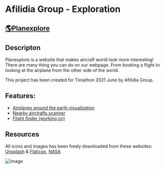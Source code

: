 # Afilidia Group - Exploration
 
## [🌎Planexplore](https://planexplore.afilidia.com)


## Descripton
Planexplore is a website that makes aircraft world look more interesting!
There are many thing you can do on our webpage. 
From booking a flight to looking at the airplane from the other side of the world.

This project has been created for Timathon 2021 June by Afilidia Group.



## Features: 
* [Airplanes around the earth visualization](https://planexplore.afilidia.com/app/earth)
* [Nearby airctrafts scanner](https://planexplore.afilidia.com/app/nearby)
* [Flight finder (working on)](https://planexplore.afilidia.com/app/airlines)

## Resources
All icons and images has been freely downloaded from these websites: 
[Unsplash](https://unsplash.com) & [Flaticon](https://www.flaticon.com), [NASA](https://www.nasa.gov)


![image](https://user-images.githubusercontent.com/65545676/124492978-677d0e00-ddb5-11eb-98ff-d805d8116515.png)

